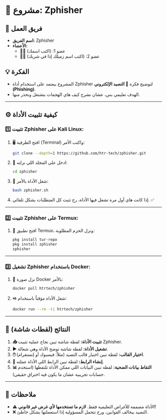 
# 🎯 مشروع: Zphisher

## 👥 فريق العمل
- **اسم الفريق:** Zphisher
- **الأعضاء:**
  - 🧑‍💻 عضو 1: (اكتب اسمك)
  - 🧑‍💻 عضو 2: (اكتب اسم زميلك إذا في شريك)

## 💡 الفكرة
- المشروع بيعتمد على استخدام أداة Zphisher لتوضيح فكرة **🎣 التصيد الإلكتروني (Phishing)**.  
- الهدف تعليمي بس، عشان نشرح كيف هاي الهجمات بتشتغل ونحذر منها.

---

## ⚙️ كيفية تثبيت الأداة

### 1️⃣ تثبيت Zphisher على Kali Linux:
1. 🖥️ افتح الطرفية (Terminal) واكتب الأمر:
   ```bash
   git clone --depth=1 https://github.com/htr-tech/zphisher.git
   ```
2. 📂 ادخل على المجلد اللي نزلته:
   ```bash
   cd zphisher
   ```
3. 🚀 شغل الأداة بالأمر:
   ```bash
   bash zphisher.sh
   ```
4. إذا كانت هاي أول مرة تشغل فيها الأداة، رح تثبت كل المتطلبات بشكل تلقائي. ✅

---

### 2️⃣ تثبيت Zphisher على Termux:
1. 📱 افتح تطبيق Termux، ونزل الحزم المطلوبة:
   ```bash
   pkg install tur-repo
   pkg install zphisher
   zphisher
   ```

---

### 3️⃣ تشغيل Zphisher باستخدام Docker:
1. 🐋 نزل صورة Docker بالأمر:
   ```bash
   docker pull htrtech/zphisher
   ```
2. ⏯️ شغل الأداة مؤقتاً باستخدام:
   ```bash
   docker run --rm -ti htrtech/zphisher
   ```

---

## 📸 النتائج (لقطات شاشة)
1. **📥 تثبيت الأداة:**
   لقطة شاشة تبين نجاح عملية تثبيت Zphisher.
2. **▶️ تشغيل الأداة:**
   لقطة شاشة توضح الأداة وهي شغالة.
3. **🖱️ اختيار القالب:**
   لقطة تبين اختيار قالب التصيد (مثلاً: فيسبوك أو إنستغرام).
4. **🔗 إنشاء الرابط:**
   لقطة تبين الرابط اللي الأداة عملته.
5. **📊 التقاط بيانات الضحية:**
   لقطة تبين البيانات اللي ممكن الأداة تلتقطها (استخدم حسابات تجريبية عشان ما يكون فيه اختراق حقيقي).

---

## 📝 ملاحظات
- ⚠️ الأداة مصممة للأغراض التعليمية فقط. **لازم ما تستخدمها لأي غرض غير قانوني!**
- ❌ التصيد بيخالف القوانين، ورح تتحمل المسؤولية إذا استعملتها بشكل خاطئ.
